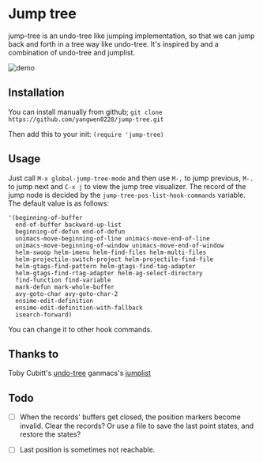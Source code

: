 # Jump tree #

jump-tree is an undo-tree like jumping implementation, so that we can jump back and forth in a tree way like undo-tree. It's inspired by and a combination of undo-tree and jumplist.

![demo](https://github.com/yangwen0228/jump-tree/blob/master/jump-tree.gif)

## Installation
You can install  manually from github;
`git clone https://github.com/yangwen0228/jump-tree.git`

Then add this to your init:
`(require 'jump-tree)`

## Usage
Just call `M-x global-jump-tree-mode` and then use `M-,` to jump previous, `M-.` to jump next and `C-x j` to view the jump tree visualizer.
The record of the jump node is decided by the `jump-tree-pos-list-hook-commands` variable. The default value is as follows:
```
'(beginning-of-buffer
  end-of-buffer backward-up-list
  beginning-of-defun end-of-defun
  unimacs-move-beginning-of-line unimacs-move-end-of-line
  unimacs-move-beginning-of-window unimacs-move-end-of-window
  helm-swoop helm-imenu helm-find-files helm-multi-files
  helm-projectile-switch-project helm-projectile-find-file
  helm-gtags-find-pattern helm-gtags-find-tag-adapter
  helm-gtags-find-rtag-adapter helm-ag-select-directory
  find-function find-variable
  mark-defun mark-whole-buffer
  avy-goto-char avy-goto-char-2
  ensime-edit-definition
  ensime-edit-definition-with-fallback
  isearch-forward)
```

You can change it to other hook commands.

## Thanks to
Toby Cubitt's [undo-tree](http://www.dr-qubit.org/undo-tree/undo-tree.el)
ganmacs's [jumplist](https://github.com/ganmacs/jumplist)

## Todo
- [ ] When the records' buffers get closed, the position markers become invalid. Clear the records? Or use a file to save the last point states, and restore the states?
- [ ] Last position is sometimes not reachable.

